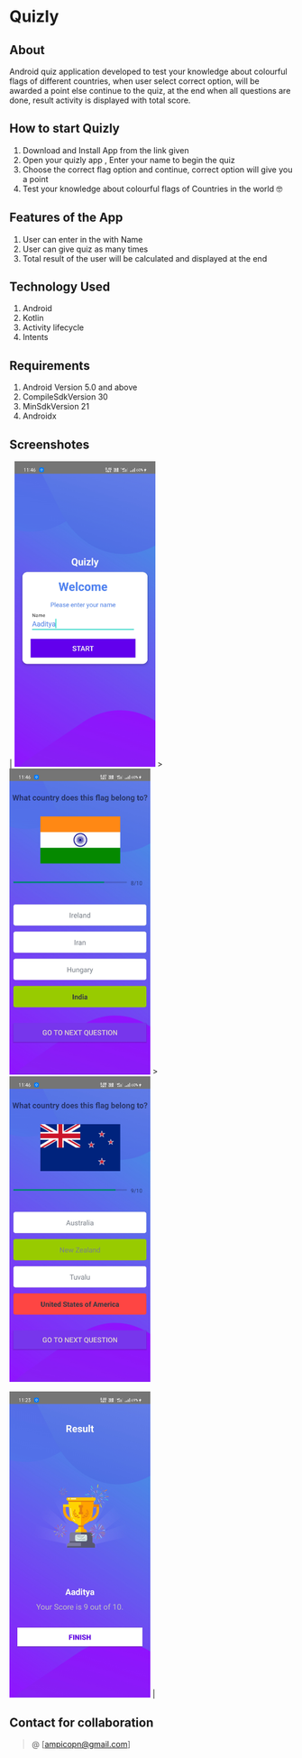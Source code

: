 # Quizly

## About 
Android quiz application developed to test your knowledge about colourful flags of different countries, when user select correct option, will be awarded a point else continue to the quiz, at the end when all questions are done, result activity is displayed with total score.

## How to start Quizly
1. Download and Install App from the link given
3. Open your quizly app , Enter your name to begin the quiz 
4. Choose the correct flag option and continue, correct option will give you a point
5. Test your knowledge about colourful flags of Countries in the world 🤓


## Features of the App
 1. User can enter in the with Name
 2. User can give quiz as many times
 3. Total result of the user will be calculated and displayed at the end

## Technology Used
 1. Android
 2. Kotlin
 3. Activity lifecycle
 4. Intents

## Requirements
1. Android Version 5.0 and above
2. CompileSdkVersion 30
3. MinSdkVersion 21
4. Androidx

## Screenshotes
| <img width="250" src="https://github.com/aadityamp01/Quizly/blob/master/Screenshots/Screenshot_2021-07-06-23-46-28-30_060fd35d5b96edc29168e2720ff5b0c1.jpg" alt="drawing"/> >
<img width="250" src="https://github.com/aadityamp01/Quizly/blob/master/Screenshots/Screenshot_2021-07-06-23-46-42-37_060fd35d5b96edc29168e2720ff5b0c1.jpg" alt="drawing" /> >
<img width="250" src="https://github.com/aadityamp01/Quizly/blob/master/Screenshots/Screenshot_2021-07-06-23-46-50-67_060fd35d5b96edc29168e2720ff5b0c1.jpg" alt="drawing" /> 

<img width="250" src="https://github.com/aadityamp01/Quizly/blob/master/Screenshots/Screenshot_2021-07-07-23-23-58-62_060fd35d5b96edc29168e2720ff5b0c1.jpg" alt="drawing" /> |


## Contact for collaboration
> @ [ampicopn@gmail.com]
